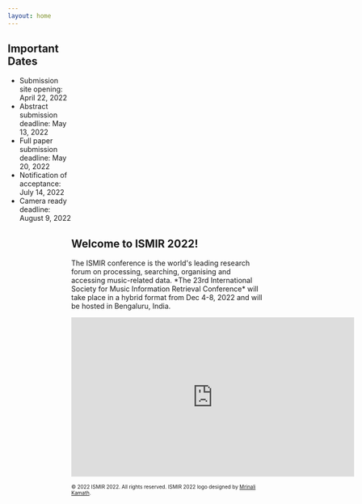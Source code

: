 ```yaml
---
layout: home
---
```

<div class="w3-sidebar w3-bar-block" style="width:25%">
<h2> Important Dates</h2>
<ul>
<li> Submission site opening: April 22, 2022 </li>
<li> Abstract submission deadline: May 13, 2022 </li>
<li> Full paper submission deadline: May 20, 2022 </li>
<li> Notification of acceptance: July 14, 2022 </li>
<li> Camera ready deadline: August 9, 2022 </li>
</ul>
</div>

<div style="margin-left:25%">
<h2> Welcome to ISMIR 2022! </h2>
<p>The ISMIR conference is the world's leading research forum on processing, searching, organising and accessing music-related data. *The 23rd International Society for Music Information Retrieval Conference* will take place in a hybrid format from Dec 4-8, 2022 and will be hosted in Bengaluru, India.</p>

<p align="center"><iframe width="560" height="315" src="https://www.youtube.com/embed/F1mYxLbYHfg" title="YouTube video player" frameborder="0" allow="accelerometer; autoplay; clipboard-write; encrypted-media; gyroscope; picture-in-picture" allowfullscreen></iframe></p>


<p> <font size="-2"> &copy; 2022 ISMIR 2022. All rights reserved. ISMIR 2022 logo designed by <a href="https://mrinali.co/">Mrinali Kamath</a>.</font></p>
</div>
